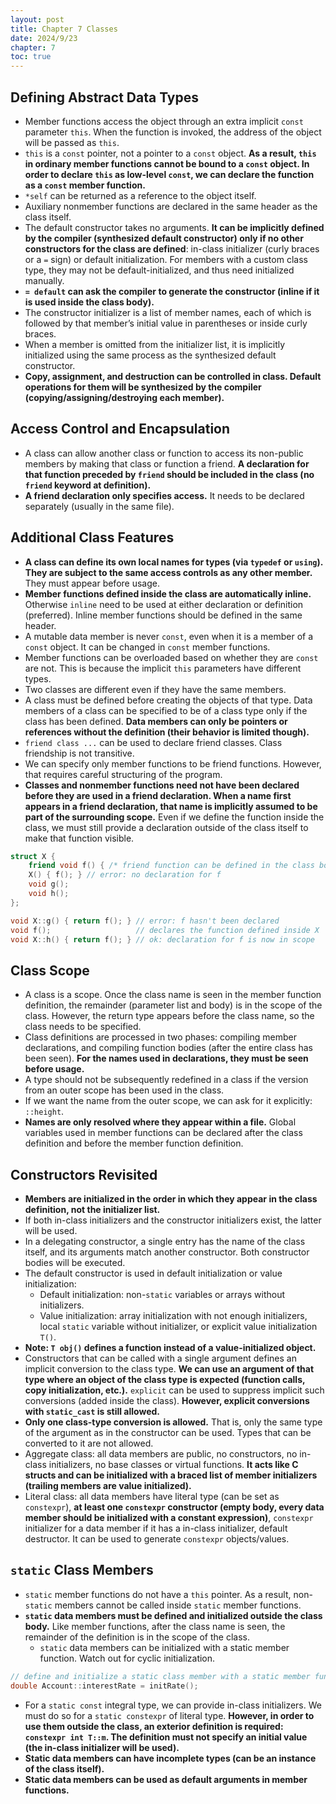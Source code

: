 ```yaml
---
layout: post
title: Chapter 7 Classes
date: 2024/9/23
chapter: 7
toc: true
---
```


## Defining Abstract Data Types

- Member functions access the object through an extra implicit `const` parameter `this`. When the function is invoked, the address of the object will be passed as `this`.
- `this` is a `const` pointer, not a pointer to a `const` object. **As a result, `this` in ordinary member functions cannot be bound to a `const` object. In order to declare `this` as low-level `const`, we can declare the function as a `const` member function.**
- `*self` can be returned as a reference to the object itself.
- Auxiliary nonmember functions are declared in the same header as the class itself.
- The default constructor takes no arguments. **It can be implicitly defined by the compiler (synthesized default constructor) only if no other constructors for the class are defined**: in-class initializer (curly braces or a `=` sign) or default initialization. For members with a custom class type, they may not be default-initialized, and thus need initialized manually.
- **`= default` can ask the compiler to generate the constructor (inline if it is used inside the class body).**
- The constructor initializer is a list of member names, each of which is followed by that member’s initial value in parentheses or inside curly braces.
- When a member is omitted from the initializer list, it is implicitly initialized using the same process as the synthesized default constructor.
- **Copy, assignment, and destruction can be controlled in class. Default operations for them will be synthesized by the compiler (copying/assigning/destroying each member).**

## Access Control and Encapsulation

- A class can allow another class or function to access its non-public members by making that class or function a friend. **A declaration for that function preceded by `friend` should be included in the class (no `friend` keyword at definition).**
- **A friend declaration only specifies access.** It needs to be declared separately (usually in the same file).

## Additional Class Features

- **A class can define its own local names for types (via `typedef` or `using`). They are subject to the same access controls as any other member.** They must appear before usage.
- **Member functions defined inside the class are automatically inline.** Otherwise `inline` need to be used at either declaration or definition (preferred). Inline member functions should be defined in the same header.
- A mutable data member is never `const`, even when it is a member of a `const` object. It can be changed in `const` member functions.
- Member functions can be overloaded based on whether they are `const` are not. This is because the implicit `this` parameters have different types.
- Two classes are different even if they have the same members.
- A class must be defined before creating the objects of that type. Data members of a class can be specified to be of a class type only if the class has been defined. **Data members can only be pointers or references without the definition (their behavior is limited though).**
- `friend class ...` can be used to declare friend classes. Class friendship is not transitive.
- We can specify only member functions to be friend functions. However, that requires careful structuring of the program.
- **Classes and nonmember functions need not have been declared before they are used in a friend declaration. When a name first appears in a friend declaration, that name is implicitly assumed to be part of the surrounding scope.** Even if we define the function inside the class, we must still provide a declaration outside of the class itself to make that function visible.

```cpp
struct X {
    friend void f() { /* friend function can be defined in the class body */ }
    X() { f(); } // error: no declaration for f
    void g();
    void h();
};

void X::g() { return f(); } // error: f hasn't been declared
void f();                   // declares the function defined inside X
void X::h() { return f(); } // ok: declaration for f is now in scope
```

## Class Scope

- A class is a scope. Once the class name is seen in the member function definition, the remainder (parameter list and body) is in the scope of the class. However, the return type appears before the class name, so the class needs to be specified.
- Class definitions are processed in two phases: compiling member declarations, and compiling function bodies (after the entire class has been seen). **For the names used in declarations, they must be seen before usage.**
- A type should not be subsequently redefined in a class if the version from an outer scope has been used in the class.
- If we want the name from the outer scope, we can ask for it explicitly: `::height`.
- **Names are only resolved where they appear within a file.** Global variables used in member functions can be declared after the class definition and before the member function definition.

## Constructors Revisited

- **Members are initialized in the order in which they appear in the class definition, not the initializer list.**
- If both in-class initializers and the constructor initializers exist, the latter will be used.
- In a delegating constructor, a single entry has the name of the class itself, and its arguments match another constructor. Both constructor bodies will be executed.
- The default constructor is used in default initialization or value initialization:
	- Default initialization: non-`static` variables or arrays without initializers.
	- Value initialization: array initialization with not enough initializers, local `static` variable without initializer, or explicit value initialization `T()`.
- **Note: `T obj()` defines a function instead of a value-initialized object.**
- Constructors that can be called with a single argument defines an implicit conversion to the class type. **We can use an argument of that type where an object of the class type is expected (function calls, copy initialization, etc.).** `explicit` can be used to suppress implicit such conversions (added inside the class). **However, explicit conversions with `static_cast` is still allowed.**
- **Only one class-type conversion is allowed.** That is, only the same type of the argument as in the constructor can be used. Types that can be converted to it are not allowed.
- Aggregate class: all data members are public, no constructors, no in-class initializers, no base classes or virtual functions. **It acts like C structs and can be initialized with a braced list of member initializers (trailing members are value initialized).**
- Literal class: all data members have literal type (can be set as `constexpr`), **at least one `constexpr` constructor (empty body, every data member should be initialized with a constant expression)**, `constexpr` initializer for a data member if it has a in-class initializer, default destructor. It can be used to generate `constexpr` objects/values.

## `static` Class Members

- `static` member functions do not have a `this` pointer. As a result, non-`static` members cannot be called inside `static` member functions.
- **`static` data members must be defined and initialized outside the class body.** Like member functions, after the class name is seen, the remainder of the definition is in the scope of the class.
  - `static` data members can be initialized with a static member function. Watch out for cyclic initialization.

```cpp
// define and initialize a static class member with a static member function
double Account::interestRate = initRate();
```

- For a `static const` integral type, we can provide in-class initializers. We must do so for a `static constexpr` of literal type. **However, in order to use them outside the class, an exterior definition is required: `constexpr int T::m`. The definition must not specify an initial value (the in-class initializer will be used).**
- **Static data members can have incomplete types (can be an instance of the class itself).**
- **Static data members can be used as default arguments in member functions.**

